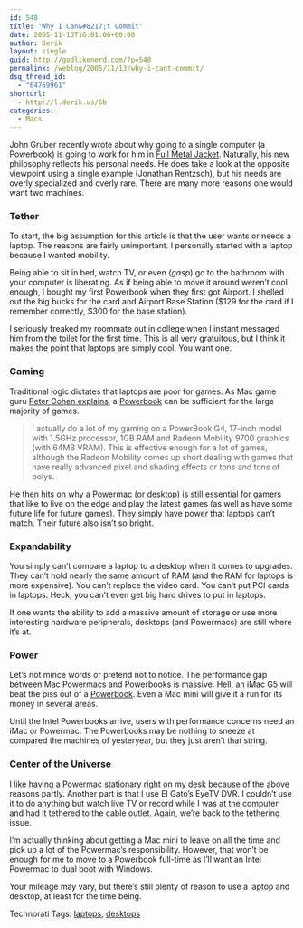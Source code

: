 ```yaml
---
id: 548
title: 'Why I Can&#8217;t Commit'
date: 2005-11-13T16:01:06+00:00
author: Derik
layout: single
guid: http://godlikenerd.com/?p=548
permalink: /weblog/2005/11/13/why-i-cant-commit/
dsq_thread_id:
  - "64769961"
shorturl:
  - http://l.derik.us/6b
categories:
  - Macs
---
```

John Gruber recently wrote about why going to a single computer (a Powerbook) is going to work for him in [Full Metal Jacket](http://daringfireball.net/2005/11/full_metal_jacket). Naturally, his new philosophy reflects his personal needs. He does take a look at the opposite viewpoint using a single example (Jonathan Rentzsch), but his needs are overly specialized and overly rare. There are many more reasons one would want two machines.

### Tether

To start, the big assumption for this article is that the user wants or needs a laptop. The reasons are fairly unimportant. I personally started with a laptop because I wanted mobility.

Being able to sit in bed, watch TV, or even (_gasp_) go to the bathroom with your computer is liberating. As if being able to move it around weren&#8217;t cool enough, I bought my first Powerbook when they first got Airport. I shelled out the big bucks for the card and Airport Base Station ($129 for the card if I remember correctly, $300 for the base station).

I seriously freaked my roommate out in college when I instant messaged him from the toilet for the first time. This is all very gratuitous, but I think it makes the point that laptops are simply cool. You want one.

### Gaming

Traditional logic dictates that laptops are poor for games. As Mac game guru [Peter Cohen explains](http://www.macworld.com/forums/ubbthreads/showflat.php?Cat=&Board=UBB22&Number=366399&page=0&view=collapsed&sb=5&o=&fpart=1), a [Powerbook](http://www.igroupmac.org/20081114/apple-and-mac-is-it-for-you) can be sufficient for the large majority of games.

> I actually do a lot of my gaming on a PowerBook G4, 17-inch model with 1.5GHz processor, 1GB RAM and Radeon Mobility 9700 graphics (with 64MB VRAM). This is effective enough for a lot of games, although the Radeon Mobility comes up short dealing with games that have really advanced pixel and shading effects or tons and tons of polys.

He then hits on why a Powermac (or desktop) is still essential for gamers that like to live on the edge and play the latest games (as well as have some future life for future games). They simply have power that laptops can&#8217;t match. Their future also isn&#8217;t so bright.

### Expandability

You simply can&#8217;t compare a laptop to a desktop when it comes to upgrades. They can&#8217;t hold nearly the same amount of RAM (and the RAM for laptops is more expensive). You can&#8217;t replace the video card. You can&#8217;t put PCI cards in laptops. Heck, you can&#8217;t even get big hard drives to put in laptops.

If one wants the ability to add a massive amount of storage or use more interesting hardware peripherals, desktops (and Powermacs) are still where it&#8217;s at.

### Power

Let&#8217;s not mince words or pretend not to notice. The performance gap between Mac Powermacs and Powerbooks is massive. Hell, an iMac G5 will beat the piss out of a [Powerbook](http://www.igroupmac.org/tag/powerbook). Even a Mac mini will give it a run for its money in several areas.

Until the Intel Powerbooks arrive, users with performance concerns need an iMac or Powermac. The Powerbooks may be nothing to sneeze at compared the machines of yesteryear, but they just aren&#8217;t that string.

### Center of the Universe

I like having a Powermac stationary right on my desk because of the above reasons partly. Another part is that I use El Gato&#8217;s EyeTV DVR. I couldn&#8217;t use it to do anything but watch live TV or record while I was at the computer and had it tethered to the cable outlet. Again, we&#8217;re back to the tethering issue.

I&#8217;m actually thinking about getting a Mac mini to leave on all the time and pick up a lot of the Powermac&#8217;s responsibility. However, that won&#8217;t be enough for me to move to a Powerbook full-time as I&#8217;ll want an Intel Powermac to dual boot with Windows.

Your mileage may vary, but there&#8217;s still plenty of reason to use a laptop and desktop, at least for the time being.

<!-- Technorati Tags Start -->

Technorati Tags: <a href="http://technorati.com/tag/laptops" rel="tag">laptops</a>, <a href="http://technorati.com/tag/desktops" rel="tag">desktops</a> 

<!-- Technorati Tags End -->
